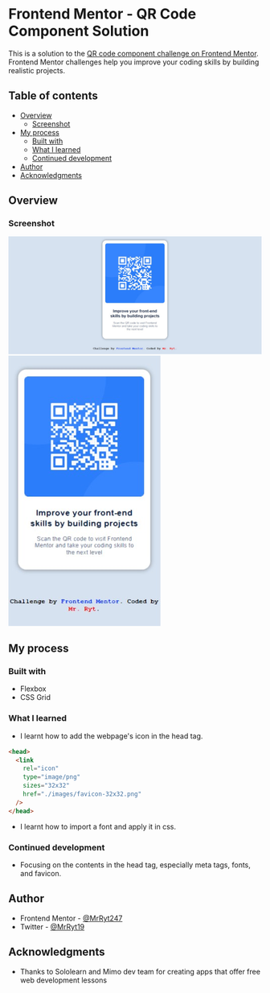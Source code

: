 # Frontend Mentor - QR Code Component Solution

This is a solution to the [QR code component challenge on Frontend Mentor](https://www.frontendmentor.io/challenges/qr-code-component-iux_sIO_H). Frontend Mentor challenges help you improve your coding skills by building realistic projects.

## Table of contents

- [Overview](#overview)
  - [Screenshot](#screenshot)
- [My process](#my-process)
  - [Built with](#built-with)
  - [What I learned](#what-i-learned)
  - [Continued development](#continued-development)
- [Author](#author)
- [Acknowledgments](#acknowledgments)

## Overview

### Screenshot

![desktop-view](./images/desktop-view.jpg)
![mobile-view](./images/mobile-view.jpg)

## My process

### Built with

- Flexbox
- CSS Grid

### What I learned

- I learnt how to add the webpage's icon in the head tag.

```html
<head>
  <link
    rel="icon"
    type="image/png"
    sizes="32x32"
    href="./images/favicon-32x32.png"
  />
</head>
```

- I learnt how to import a font and apply it in css.

### Continued development

- Focusing on the contents in the head tag, especially meta tags, fonts, and favicon.

## Author

- Frontend Mentor - [@MrRyt247](https://www.frontendmentor.io/profile/MrRyt247)
- Twitter - [@MrRyt19](https://www.twitter.com/MrRyt19?t=7|9R5z1MSEmgcekuJ_1ujA&s=09)

## Acknowledgments

- Thanks to Sololearn and Mimo dev team for creating apps that offer free web development lessons
